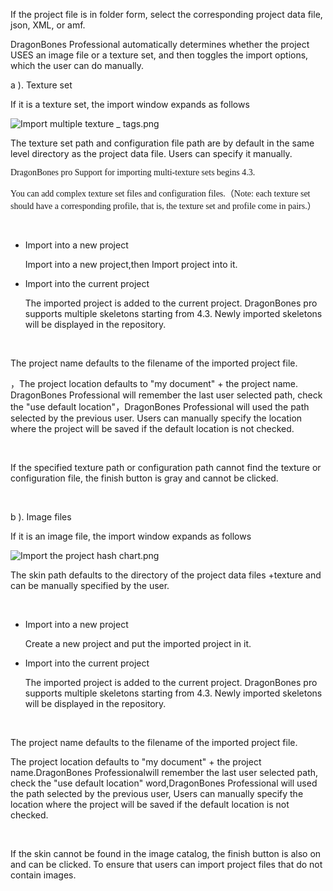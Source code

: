 <p><span style="font-size: 14px;">If the project file is in folder form, select the corresponding project data file, json, XML, or amf.</span></p><p><span style="font-size: 14px;">DragonBones Professional automatically determines whether the project USES an image file or a texture set, and then toggles the import options, which the user can do manually.</span></p><p><span style="font-size: 14px;">a ). Texture set</span></p><p><span style="font-size: 14px;">If it is a texture set, the import window expands as follows</span></p><p><span style="font-size: 14px;"><img alt="Import multiple texture _ tags.png" src="http://edn.egret.com/cn/data/upload/ueditor/20151207/56654819125da.png" title="Import multiple texture _ tags.png"/></span></p><p><span style="font-size: 14px;">The texture set path and configuration file path are by default in the same level directory as the project data file. Users can specify it manually.</span></p><p><span style="font-family: Microsoft YaHei,Microsoft YaHei; font-size: 14px;">DragonBones pro Support for importing multi-texture sets begins 4.3.</span></p><p><span style="font-family: Microsoft YaHei,Microsoft YaHei; font-size: 14px;">You can add complex texture set files and configuration files.（Note: each texture set should have a corresponding profile, that is, the texture set and profile come in pairs.）</span></p><p><br/><span style="font-size: 14px;"></span></p><ul class=" list-paddingleft-2" style="list-style-type: disc;"><li><p style="margin-top: 5px;"><span style="font-size: 14px;">Import into a new project</span></p><p style="margin-top: 5px;"><span style="font-size: 14px;">Import into a new project,then Import project into it.</span></p></li><li><p style="margin-top: 5px;"><span style="font-size: 14px;">Import into the current project</span></p><p style="margin-top: 5px;"><span style="font-size: 14px;">The imported project is added to the current project. DragonBones pro supports multiple skeletons starting from 4.3. Newly imported skeletons will be displayed in the repository.</span></p></li></ul><p style="margin-top: 5px;"><span style="font-size: 14px;"><br/></span></p><p style="margin-top: 5px;"><span style="font-size: 14px;"><span style="font-size: 14px;"></span>The project name defaults to the filename of the imported project file.</span></p><p><span style="font-size: 14px;">，The project location defaults to "my document" + the project name. DragonBones Professional will remember the last user selected path, check the "use default location"，DragonBones Professional will used the path selected by the previous user. Users can manually specify the location where the project will be saved if the default location is not checked.<br/></span></p><p><span style="font-size: 14px;"></span></p><p><br/></p><p><span style="font-size: 14px;">If the specified texture path or configuration path cannot find the texture or configuration file, the finish button is gray and cannot be clicked.</span></p><p><br/><span style="font-size: 14px;"></span></p><p><span style="font-size: 14px;"></span></p><p><span style="font-size: 14px;">b ). Image files</span></p><p><span style="font-size: 14px;">If it is an image file, the import window expands as follows</span></p><p><img alt="Import the project hash chart.png" src="http://sedn.egret.com/ueditor/20150609/5576ba3ab6ac9.png" title="Import the project hash chart.png"/></p><p><span style="font-size: 14px;">The skin path defaults to the directory of the project data files +texture and can be manually specified by the user.</span></p><p><span style="font-size: 14px;"><br/></span></p><p><span style="font-size: 14px;"></span></p><ul class=" list-paddingleft-2" style="list-style-type: disc;"><li><p style="margin-top: 5px;"><span style="font-size: 14px;">Import into a new project</span></p><p style="margin-top: 5px;"><span style="font-size: 14px;">Create a new project and put the imported project in it.</span></p></li><li><p style="margin-top: 5px;"><span style="font-size: 14px;">Import into the current project</span></p><p style="margin-top: 5px;"><span style="font-size: 14px;">The imported project is added to the current project. DragonBones pro supports multiple skeletons starting from 4.3. Newly imported skeletons will be displayed in the repository.</span></p></li></ul><p><span style="font-size: 14px;"></span><br/></p><p><span style="font-size: 14px;">The project name defaults to the filename of the imported project file.</span></p><p><span style="font-size: 14px;">The project location defaults to "my document" + the project name.DragonBones 
Professionalwill remember the last user selected path, check the "use default location" word,DragonBones Professional will used the path selected by the previous user,
  Users can manually specify the location where the project will be saved if the default location is not checked.<br/></span></p><p><span style="font-size: 14px;"></span></p><p><br/></p><p><span style="font-size: 14px;">If the skin cannot be found in the image catalog, the finish button is also on and can be clicked. To ensure that users can import project files that do not contain images.</span></p><p><br/></p>

